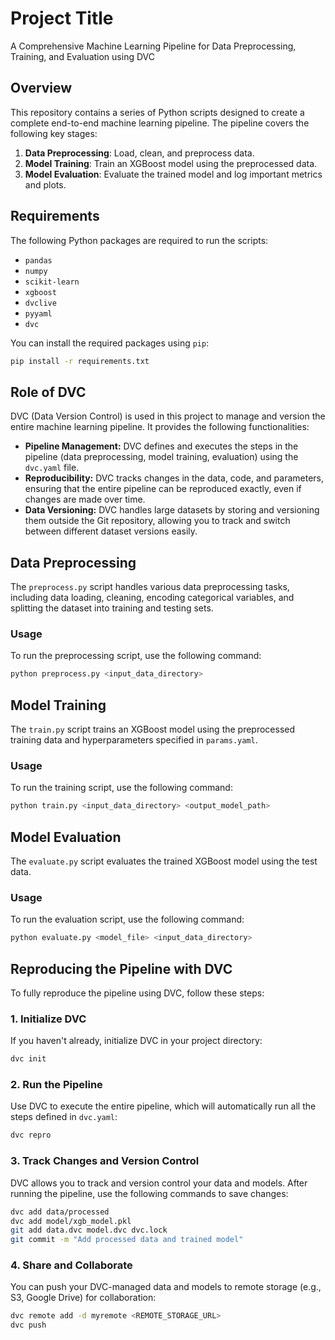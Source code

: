 # Project Title

A Comprehensive Machine Learning Pipeline for Data Preprocessing, Training, and Evaluation using DVC

## Overview

This repository contains a series of Python scripts designed to create a complete end-to-end machine learning pipeline. The pipeline covers the following key stages:

1. **Data Preprocessing**: Load, clean, and preprocess data.
2. **Model Training**: Train an XGBoost model using the preprocessed data.
3. **Model Evaluation**: Evaluate the trained model and log important metrics and plots.

## Requirements

The following Python packages are required to run the scripts:

- `pandas`
- `numpy`
- `scikit-learn`
- `xgboost`
- `dvclive`
- `pyyaml`
- `dvc`


You can install the required packages using `pip`:

```bash
pip install -r requirements.txt
```

## Role of DVC

DVC (Data Version Control) is used in this project to manage and version the entire machine learning pipeline. It provides the following functionalities:

- **Pipeline Management:** DVC defines and executes the steps in the pipeline (data preprocessing, model training, evaluation) using the `dvc.yaml` file.
- **Reproducibility:** DVC tracks changes in the data, code, and parameters, ensuring that the entire pipeline can be reproduced exactly, even if changes are made over time.
- **Data Versioning:** DVC handles large datasets by storing and versioning them outside the Git repository, allowing you to track and switch between different dataset versions easily.


## Data Preprocessing

The `preprocess.py` script handles various data preprocessing tasks, including data loading, cleaning, encoding categorical variables, and splitting the dataset into training and testing sets.

### Usage

To run the preprocessing script, use the following command:

```bash
python preprocess.py <input_data_directory>
```

## Model Training

The `train.py` script trains an XGBoost model using the preprocessed training data and hyperparameters specified in `params.yaml`.

### Usage

To run the training script, use the following command:

```bash
python train.py <input_data_directory> <output_model_path>
```


## Model Evaluation

The `evaluate.py` script evaluates the trained XGBoost model using the test data.

### Usage

To run the evaluation script, use the following command:

```bash
python evaluate.py <model_file> <input_data_directory>
```

## Reproducing the Pipeline with DVC

To fully reproduce the pipeline using DVC, follow these steps:

### 1. Initialize DVC

If you haven't already, initialize DVC in your project directory:

```bash
dvc init
```

### 2. Run the Pipeline

Use DVC to execute the entire pipeline, which will automatically run all the steps defined in `dvc.yaml`:

```bash
dvc repro
```

### 3. Track Changes and Version Control

DVC allows you to track and version control your data and models. After running the pipeline, use the following commands to save changes:

```bash
dvc add data/processed
dvc add model/xgb_model.pkl
git add data.dvc model.dvc dvc.lock
git commit -m "Add processed data and trained model"
```

### 4. Share and Collaborate

You can push your DVC-managed data and models to remote storage (e.g., S3, Google Drive) for collaboration:

```bash
dvc remote add -d myremote <REMOTE_STORAGE_URL>
dvc push
```
